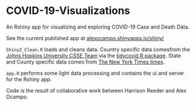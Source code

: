 # COVID-19-Visualizations
An Rshiny app for visualizing and exploring COVID-19 Case and Death Data.

See the current published app at [alexocampo.shinyapps.io/shiny/](https://alexocampo.shinyapps.io/shiny/)

`Shiny2_Clean.R` loads and cleans data. Country specific data comesfrom the [Johns Hopkins University CSSE Team](https://github.com/CSSEGISandData/COVID-19) via the [tidycovid R package](https://github.com/joachim-gassen/tidycovid19). State and County specific data comes from [The New York Times times](https://github.com/nytimes/covid-19-data).

`app.R` performs some light data processing and contains the ui and server for the Rshiny app.

Code is the result of collaborative work between Harrison Reeder and Alex Ocampo.




